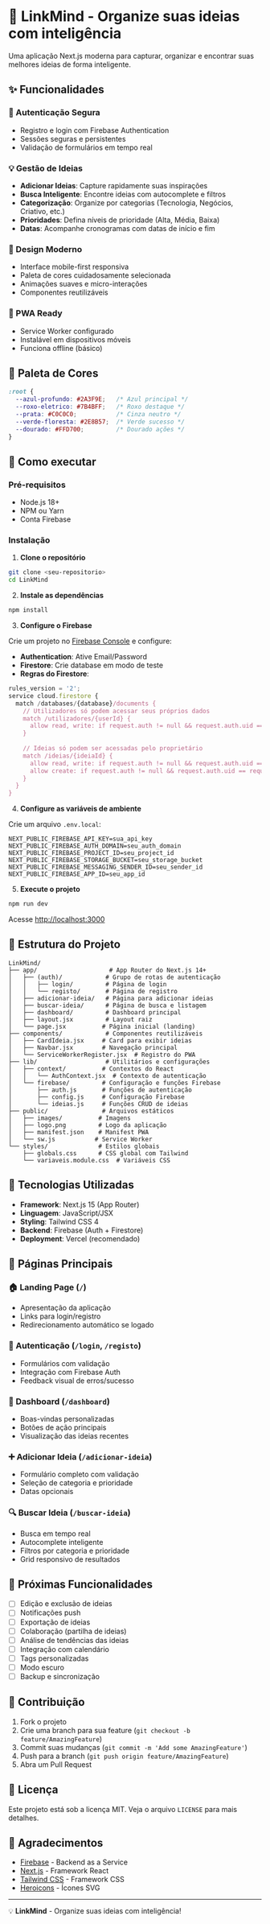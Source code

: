 # 🧠 LinkMind - Organize suas ideias com inteligência

Uma aplicação Next.js moderna para capturar, organizar e encontrar suas melhores ideias de forma inteligente.

## ✨ Funcionalidades

### 🔐 Autenticação Segura
- Registro e login com Firebase Authentication
- Sessões seguras e persistentes
- Validação de formulários em tempo real

### 💡 Gestão de Ideias
- **Adicionar Ideias**: Capture rapidamente suas inspirações
- **Busca Inteligente**: Encontre ideias com autocomplete e filtros
- **Categorização**: Organize por categorias (Tecnologia, Negócios, Criativo, etc.)
- **Prioridades**: Defina níveis de prioridade (Alta, Média, Baixa)
- **Datas**: Acompanhe cronogramas com datas de início e fim

### 🎨 Design Moderno
- Interface mobile-first responsiva
- Paleta de cores cuidadosamente selecionada
- Animações suaves e micro-interações
- Componentes reutilizáveis

### 📱 PWA Ready
- Service Worker configurado
- Instalável em dispositivos móveis
- Funciona offline (básico)

## 🎨 Paleta de Cores

```css
:root {
  --azul-profundo: #2A3F9E;   /* Azul principal */
  --roxo-eletrico: #7B4BFF;   /* Roxo destaque */
  --prata: #C0C0C0;           /* Cinza neutro */
  --verde-floresta: #2E8B57;  /* Verde sucesso */
  --dourado: #FFD700;         /* Dourado ações */
}
```

## 🚀 Como executar

### Pré-requisitos
- Node.js 18+
- NPM ou Yarn
- Conta Firebase

### Instalação

1. **Clone o repositório**
```bash
git clone <seu-repositorio>
cd LinkMind
```

2. **Instale as dependências**
```bash
npm install
```

3. **Configure o Firebase**

Crie um projeto no [Firebase Console](https://console.firebase.google.com/) e configure:

- **Authentication**: Ative Email/Password
- **Firestore**: Crie database em modo de teste
- **Regras do Firestore**:
```javascript
rules_version = '2';
service cloud.firestore {
  match /databases/{database}/documents {
    // Utilizadores só podem acessar seus próprios dados
    match /utilizadores/{userId} {
      allow read, write: if request.auth != null && request.auth.uid == userId;
    }
    
    // Ideias só podem ser acessadas pelo proprietário
    match /ideias/{ideiaId} {
      allow read, write: if request.auth != null && request.auth.uid == resource.data.userId;
      allow create: if request.auth != null && request.auth.uid == request.resource.data.userId;
    }
  }
}
```

4. **Configure as variáveis de ambiente**

Crie um arquivo `.env.local`:
```env
NEXT_PUBLIC_FIREBASE_API_KEY=sua_api_key
NEXT_PUBLIC_FIREBASE_AUTH_DOMAIN=seu_auth_domain
NEXT_PUBLIC_FIREBASE_PROJECT_ID=seu_project_id
NEXT_PUBLIC_FIREBASE_STORAGE_BUCKET=seu_storage_bucket
NEXT_PUBLIC_FIREBASE_MESSAGING_SENDER_ID=seu_sender_id
NEXT_PUBLIC_FIREBASE_APP_ID=seu_app_id
```

5. **Execute o projeto**
```bash
npm run dev
```

Acesse [http://localhost:3000](http://localhost:3000)

## 📁 Estrutura do Projeto

```
LinkMind/
├── app/                    # App Router do Next.js 14+
│   ├── (auth)/            # Grupo de rotas de autenticação
│   │   ├── login/         # Página de login
│   │   └── registo/       # Página de registro
│   ├── adicionar-ideia/   # Página para adicionar ideias
│   ├── buscar-ideia/      # Página de busca e listagem
│   ├── dashboard/         # Dashboard principal
│   ├── layout.jsx         # Layout raiz
│   └── page.jsx          # Página inicial (landing)
├── components/            # Componentes reutilizáveis
│   ├── CardIdeia.jsx     # Card para exibir ideias
│   ├── Navbar.jsx        # Navegação principal
│   └── ServiceWorkerRegister.jsx  # Registro do PWA
├── lib/                   # Utilitários e configurações
│   ├── context/          # Contextos do React
│   │   └── AuthContext.jsx  # Contexto de autenticação
│   └── firebase/         # Configuração e funções Firebase
│       ├── auth.js       # Funções de autenticação
│       ├── config.js     # Configuração Firebase
│       └── ideias.js     # Funções CRUD de ideias
├── public/               # Arquivos estáticos
│   ├── images/          # Imagens
│   ├── logo.png         # Logo da aplicação
│   ├── manifest.json    # Manifest PWA
│   └── sw.js           # Service Worker
└── styles/              # Estilos globais
    ├── globals.css      # CSS global com Tailwind
    └── variaveis.module.css  # Variáveis CSS
```

## 🔧 Tecnologias Utilizadas

- **Framework**: Next.js 15 (App Router)
- **Linguagem**: JavaScript/JSX
- **Styling**: Tailwind CSS 4
- **Backend**: Firebase (Auth + Firestore)
- **Deployment**: Vercel (recomendado)

## 📱 Páginas Principais

### 🏠 Landing Page (`/`)
- Apresentação da aplicação
- Links para login/registro
- Redirecionamento automático se logado

### 🔐 Autenticação (`/login`, `/registo`)
- Formulários com validação
- Integração com Firebase Auth
- Feedback visual de erros/sucesso

### 🏡 Dashboard (`/dashboard`)
- Boas-vindas personalizadas
- Botões de ação principais
- Visualização das ideias recentes

### ➕ Adicionar Ideia (`/adicionar-ideia`)
- Formulário completo com validação
- Seleção de categoria e prioridade
- Datas opcionais

### 🔍 Buscar Ideia (`/buscar-ideia`)
- Busca em tempo real
- Autocomplete inteligente
- Filtros por categoria e prioridade
- Grid responsivo de resultados

## 🎯 Próximas Funcionalidades

- [ ] Edição e exclusão de ideias
- [ ] Notificações push
- [ ] Exportação de ideias
- [ ] Colaboração (partilha de ideias)
- [ ] Análise de tendências das ideias
- [ ] Integração com calendário
- [ ] Tags personalizadas
- [ ] Modo escuro
- [ ] Backup e sincronização

## 🤝 Contribuição

1. Fork o projeto
2. Crie uma branch para sua feature (`git checkout -b feature/AmazingFeature`)
3. Commit suas mudanças (`git commit -m 'Add some AmazingFeature'`)
4. Push para a branch (`git push origin feature/AmazingFeature`)
5. Abra um Pull Request

## 📄 Licença

Este projeto está sob a licença MIT. Veja o arquivo `LICENSE` para mais detalhes.

## 🙏 Agradecimentos

- [Firebase](https://firebase.google.com/) - Backend as a Service
- [Next.js](https://nextjs.org/) - Framework React
- [Tailwind CSS](https://tailwindcss.com/) - Framework CSS
- [Heroicons](https://heroicons.com/) - Ícones SVG

---

💡 **LinkMind** - Organize suas ideias com inteligência!

